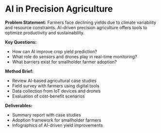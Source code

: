 # AI in Precision Agriculture

**Problem Statement:** Farmers face declining yields due to climate variability and resource constraints. AI-driven precision agriculture offers tools to optimize productivity and sustainability.

**Key Questions:**
- How can AI improve crop yield prediction?  
- What role do sensors and drones play in real-time monitoring?  
- What barriers exist for smallholder farmer adoption?  

**Method Brief:**
- Review AI-based agricultural case studies  
- Field survey with farmers using digital tools  
- Data collection from IoT devices and drones  
- Evaluation of cost-benefit scenarios  

**Deliverables:**
- Summary report with case studies  
- Adoption framework for smallholder farmers  
- Infographics of AI-driven yield improvements  